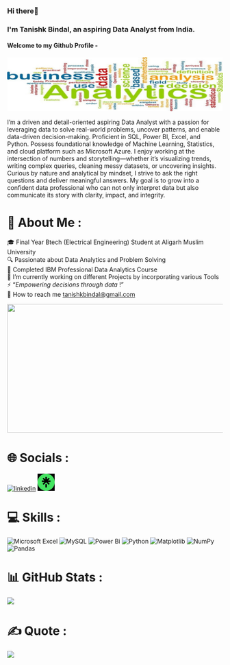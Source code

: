 ### Hi there👋<br>
### I'm Tanishk Bindal, an aspiring Data Analyst from India.
#### Welcome to my Github Profile -

<p align="center">
  <img src = "https://github.com/TanishkBindal/TanishkBindal/blob/main/1736769513916.jpeg?raw=true"/>
</p>

I’m a driven and detail-oriented aspiring Data Analyst with a passion for leveraging data to solve real-world problems, uncover patterns, and enable data-driven decision-making. Proficient in SQL, Power BI, Excel, and Python. Possess foundational knowledge of Machine Learning, Statistics, and cloud platform such as Microsoft Azure. I enjoy working at the intersection of numbers and storytelling—whether it’s visualizing trends, writing complex queries, cleaning messy datasets, or uncovering insights. Curious by nature and analytical by mindset, I strive to ask the right questions and deliver meaningful answers. My goal is to grow into a confident data professional who can not only interpret data but also communicate its story with clarity, impact, and integrity.

# 💫 About Me :
🎓 Final Year Btech (Electrical Engineering) Student at Aligarh Muslim University<br>🔍 Passionate about Data Analytics and Problem Solving<br>💼 Completed IBM Professional Data Analytics Course<br>🌱 I’m currently working on different Projects by incorporating various Tools<br>⚡ “_Empowering decisions through data_ !”<br>💬 How to reach me tanishkbindal@gmail.com<br>
<div align= "center">
 <img src="https://media.giphy.com/media/qgQUggAC3Pfv687qPC/giphy.gif"
   width= "800" height="300"/>
</div>

# 🌐 Socials :
[<img src='https://upload.wikimedia.org/wikipedia/commons/c/ca/LinkedIn_logo_initials.png' alt='linkedin' height='40'>](https://www.linkedin.com/in/tanishk-bindal//)   [<img src='https://github.com/TanishkBindal/TanishkBindal/blob/main/WhatsApp%20Image%202025-07-09%20at%2018.00.40_e3665474.jpg?raw=true' alt='linktree' height='40'>](https://linktr.ee/tanishkbindal)


# 💻 Skills :
![Microsoft Excel](https://img.shields.io/badge/Microsoft_Excel-217346?style=for-the-badge&logo=microsoft-excel&logoColor=white) ![MySQL](https://img.shields.io/badge/sql-4479A1.svg?style=for-the-badge&logo=sql&logoColor=white) ![Power Bi](https://img.shields.io/badge/power_bi-F2C811?style=for-the-badge&logo=powerbi&logoColor=black) ![Python](https://img.shields.io/badge/python-3670A0?style=for-the-badge&logo=python&logoColor=ffdd54) ![Matplotlib](https://img.shields.io/badge/Matplotlib-%23ffffff.svg?style=for-the-badge&logo=Matplotlib&logoColor=black) ![NumPy](https://img.shields.io/badge/numpy-%23013243.svg?style=for-the-badge&logo=numpy&logoColor=white) ![Pandas](https://img.shields.io/badge/pandas-%23150458.svg?style=for-the-badge&logo=pandas&logoColor=white)
# 📊 GitHub Stats :
![](https://github-readme-stats.vercel.app/api?username=TanishkBindal&theme=cobalt&hide_border=false&include_all_commits=false&count_private=false)<br/>



# ✍️ Quote :
![](https://quotes-github-readme.vercel.app/api?type=horizontal&theme=tokyonight)



<!-- Proudly created with GPRM ( https://gprm.itsvg.in ) -->


